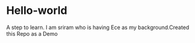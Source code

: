 # Hello-world
A step to learn.
I am sriram who is having Ece as my background.Created this Repo as a Demo
